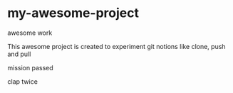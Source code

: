 # my-awesome-project
awesome work

This awesome project is created to experiment git notions like clone, push and pull

mission passed

clap twice
